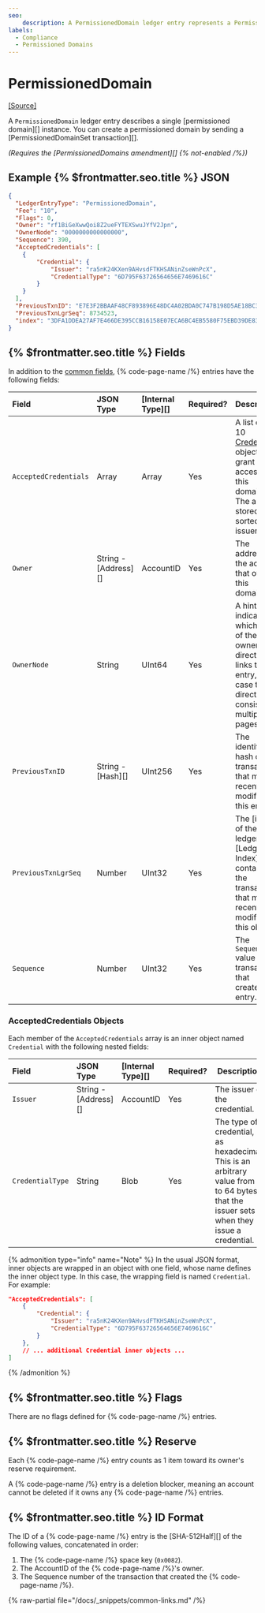```yaml
---
seo:
    description: A PermissionedDomain ledger entry represents a Permissioned Domain, which is used to limit access to other features.
labels:
  - Compliance
  - Permissioned Domains
---
```

# PermissionedDomain
[[Source]](https://github.com/XRPLF/rippled/blob/1e01cd34f7a216092ed779f291b43324c167167a/include/xrpl/protocol/detail/ledger_entries.macro#L463-L470 "Source")

A `PermissionedDomain` ledger entry describes a single [permissioned domain][] instance. You can create a permissioned domain by sending a [PermissionedDomainSet transaction][].

_(Requires the [PermissionedDomains amendment][] {% not-enabled /%})_


## Example {% $frontmatter.seo.title %} JSON

```json
{
  "LedgerEntryType": "PermissionedDomain",
  "Fee": "10",
  "Flags": 0,
  "Owner": "rf1BiGeXwwQoi8Z2ueFYTEXSwuJYfV2Jpn",
  "OwnerNode": "0000000000000000",
  "Sequence": 390,
  "AcceptedCredentials": [
    {
        "Credential": {
            "Issuer": "ra5nK24KXen9AHvsdFTKHSANinZseWnPcX",
            "CredentialType": "6D795F63726564656E7469616C"
        }
    }
  ],
  "PreviousTxnID": "E7E3F2BBAAF48CF893896E48DC4A02BDA0C747B198D5AE18BC3D7567EE64B904",
  "PreviousTxnLgrSeq": 8734523,
  "index": "3DFA1DDEA27AF7E466DE395CCB16158E07ECA6BC4EB5580F75EBD39DE833645F"
}
```

<!-- TODO: use a real example above -->

## {% $frontmatter.seo.title %} Fields

In addition to the [common fields](../common-fields.md), {% code-page-name /%} entries have the following fields:

| Field                 | JSON Type            | [Internal Type][] | Required? | Description  |
|:----------------------|:---------------------|:------------------|:----------|--------------|
| `AcceptedCredentials` | Array                | Array             | Yes       | A list of 1 to 10 [Credential](#acceptedcredentials-objects) objects that grant access to this domain. The array is stored sorted by issuer. |
| `Owner`               | String - [Address][] | AccountID         | Yes       | The address of the account that owns this domain. |
| `OwnerNode`           | String               | UInt64            | Yes       | A hint indicating which page of the owner directory links to this entry, in case the directory consists of multiple pages. |
| `PreviousTxnID`       | String - [Hash][]    | UInt256           | Yes       | The identifying hash of the transaction that most recently modified this entry. |
| `PreviousTxnLgrSeq`   | Number               | UInt32            | Yes       | The [index of the ledger][Ledger Index] that contains the transaction that most recently modified this object. |
| `Sequence`            | Number               | UInt32            | Yes       | The `Sequence` value of the transaction that created this entry. |


### AcceptedCredentials Objects

Each member of the `AcceptedCredentials` array is an inner object named `Credential` with the following nested fields:

| Field            | JSON Type            | [Internal Type][] | Required? | Description  |
|:-----------------|:---------------------|:------------------|:----------|--------------|
| `Issuer`         | String - [Address][] | AccountID         | Yes       | The issuer of the credential. |
| `CredentialType` | String               | Blob              | Yes       | The type of credential, as hexadecimal. This is an arbitrary value from 1 to 64 bytes that the issuer sets when they issue a credential. |

{% admonition type="info" name="Note" %}
In the usual JSON format, inner objects are wrapped in an object with one field, whose name defines the inner object type. In this case, the wrapping field is named `Credential`. For example:

```json
"AcceptedCredentials": [
    {
        "Credential": {
            "Issuer": "ra5nK24KXen9AHvsdFTKHSANinZseWnPcX",
            "CredentialType": "6D795F63726564656E7469616C"
        }
    },
    // ... additional Credential inner objects ...
]
```
{% /admonition %}


## {% $frontmatter.seo.title %} Flags

There are no flags defined for {% code-page-name /%} entries.


## {% $frontmatter.seo.title %} Reserve

Each {% code-page-name /%} entry counts as 1 item toward its owner's reserve requirement.

A {% code-page-name /%} entry is a deletion blocker, meaning an account cannot be deleted if it owns any {% code-page-name /%} entries.


## {% $frontmatter.seo.title %} ID Format

The ID of a {% code-page-name /%} entry is the [SHA-512Half][] of the following values, concatenated in order:

1. The {% code-page-name /%} space key (`0x0082`).
0. The AccountID of the {% code-page-name /%}'s owner.
0. The Sequence number of the transaction that created the {% code-page-name /%}.


{% raw-partial file="/docs/_snippets/common-links.md" /%}
